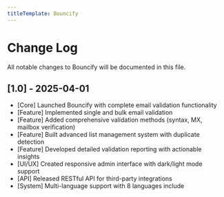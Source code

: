 ```yaml
---
titleTemplate: Bouncify
---
```


# Change Log

All notable changes to Bouncify will be documented in this file.

## [1.0] - 2025-04-01

-   [Core] Launched Bouncify with complete email validation functionality
-   [Feature] Implemented single and bulk email validation
-   [Feature] Added comprehensive validation methods (syntax, MX, mailbox verification)
-   [Feature] Built advanced list management system with duplicate detection
-   [Feature] Developed detailed validation reporting with actionable insights
-   [UI/UX] Created responsive admin interface with dark/light mode support
-   [API] Released RESTful API for third-party integrations
-   [System] Multi-language support with 8 languages include
